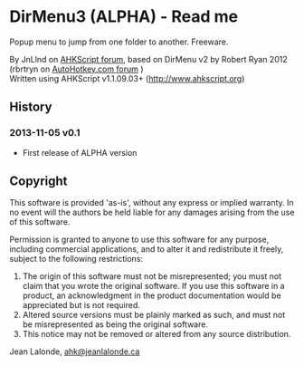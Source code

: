 # DirMenu3 (ALPHA) - Read me

Popup menu to jump from one folder to another. Freeware.

By JnLlnd on [AHKScript forum](http://ahkscript.org/boards/memberlist.php?mode=viewprofile&u=66), based on DirMenu v2 by Robert Ryan 2012 (rbrtryn on [AutoHotkey.com forum](http://www.autohotkey.com/board/user/15020-rbrtryn/) )  
Written using AHKScript v1.1.09.03+ (http://www.ahkscript.org)  


<!---
## Links

* [Application home]() (not published yet)
* [Download 32-bits / 64-bits]() (not published yet)
* [Description and documentation]() (not published yet)
-->

## History


### 2013-11-05 v0.1

* First release of ALPHA version


## <a name="copyright"></a>Copyright

This software is provided 'as-is', without any express or implied warranty.  In no event will the authors be held liable for any damages arising from the use of this software.  
  
Permission is granted to anyone to use this software for any purpose, including commercial applications, and to alter it and redistribute it freely, subject to the following restrictions:  
  
1. The origin of this software must not be misrepresented; you must not claim that you wrote the original software. If you use this software in a product, an acknowledgment in the product documentation would be appreciated but is not required.  
2. Altered source versions must be plainly marked as such, and must not be misrepresented as being the original software.  
3. This notice may not be removed or altered from any source distribution.  
  
Jean Lalonde, <A HREF="mailto:ahk@jeanlalonde.ca">ahk@jeanlalonde.ca</A>



